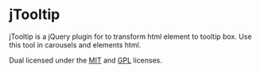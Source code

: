 jTooltip
=============

<p>jTooltip is a jQuery plugin for to transform html element to tooltip box. Use this tool in carousels and elements html.</p>
<p>Dual licensed under the <a href="http://github.com/akzhan/jwysiwyg/raw/master/MIT-LICENSE.txt">MIT</a> and <a href="http://github.com/akzhan/jwysiwyg/raw/master/GPL-LICENSE.txt">GPL</a> licenses.</p>
